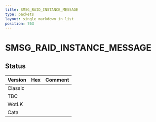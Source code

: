 ```yaml
---
title: SMSG_RAID_INSTANCE_MESSAGE
type: packets
layout: single_markdown_in_list
position: 763
---
```


# SMSG_RAID_INSTANCE_MESSAGE

## Status

Version | Hex | Comment
---------- | ---------- | ---------- 
Classic |  |  
TBC |  |  
WotLK |  |  
Cata |  |  
